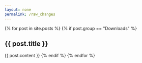 ```yaml
---
layout: none
permalink: /raw_changes
---
```


{% for post in site.posts %}
{% if post.group == "Downloads" %}
<!--({{ post.title | replace: "SameBoy ", "" }})-->
<h2>{{ post.title }}</h2>
{{ post.content }}
{% endif %}
{% endfor %}